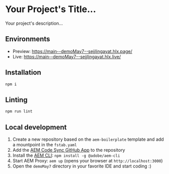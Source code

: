 # Your Project's Title...
Your project's description...

## Environments
- Preview: https://main--demoMay7--sejjlingayat.hlx.page/
- Live: https://main--demoMay7--sejjlingayat.hlx.live/

## Installation

```sh
npm i
```

## Linting

```sh
npm run lint
```

## Local development

1. Create a new repository based on the `aem-boilerplate` template and add a mountpoint in the `fstab.yaml`
1. Add the [AEM Code Sync GitHub App](https://github.com/apps/aem-code-sync) to the repository
1. Install the [AEM CLI](https://github.com/adobe/helix-cli): `npm install -g @adobe/aem-cli`
1. Start AEM Proxy: `aem up` (opens your browser at `http://localhost:3000`)
1. Open the `demoMay7` directory in your favorite IDE and start coding :)
